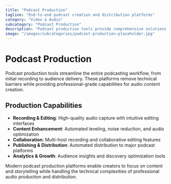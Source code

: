 ```yaml
---
title: "Podcast Production"
tagline: "End-to-end podcast creation and distribution platforms"
category: "Video & Audio"
subcategory: "Podcast Production"
description: "Podcast production tools provide comprehensive solutions for creating, editing, and distributing podcast content. These platforms combine recording capabilities with editing tools, hosting services, and distribution networks to support the entire podcast creation workflow. From solo creators to professional podcast networks, these tools offer the features needed to produce engaging audio content and reach audiences across all major podcast platforms."
image: "/images/subcategories/podcast-production-placeholder.jpg"
---
```


# Podcast Production

Podcast production tools streamline the entire podcasting workflow, from initial recording to audience delivery. These platforms remove technical barriers while providing professional-grade capabilities for audio content creation.

## Production Capabilities

- **Recording & Editing**: High-quality audio capture with intuitive editing interfaces
- **Content Enhancement**: Automated leveling, noise reduction, and audio optimization
- **Collaboration**: Multi-host recording and collaborative editing features
- **Publishing & Distribution**: Automated distribution to major podcast platforms
- **Analytics & Growth**: Audience insights and discovery optimization tools

Modern podcast production platforms enable creators to focus on content and storytelling while handling the technical complexities of professional audio production and distribution.